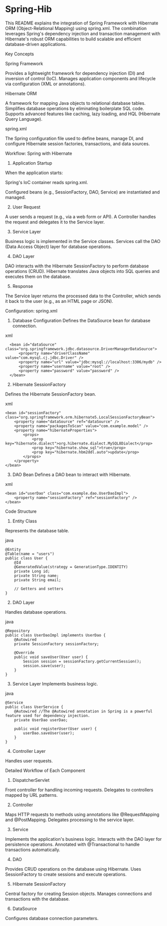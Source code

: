 # Spring-Hib

This README explains the integration of Spring Framework with Hibernate ORM (Object-Relational Mapping) using spring.xml. The combination leverages Spring's dependency injection and transaction management with Hibernate's robust ORM capabilities to build scalable and efficient database-driven applications.

Key Concepts

Spring Framework

Provides a lightweight framework for dependency injection (DI) and inversion of control (IoC).
Manages application components and lifecycle via configuration (XML or annotations).

Hibernate ORM

A framework for mapping Java objects to relational database tables.
Simplifies database operations by eliminating boilerplate SQL code.
Supports advanced features like caching, lazy loading, and HQL (Hibernate Query Language).

spring.xml

The Spring configuration file used to define beans, manage DI, and configure Hibernate session factories, transactions, and data sources.

Workflow: Spring with Hibernate

1. Application Startup

When the application starts:

Spring's IoC container reads spring.xml.

Configured beans (e.g., SessionFactory, DAO, Service) are instantiated and managed.

2. User Request

A user sends a request (e.g., via a web form or API).
A Controller handles the request and delegates it to the Service layer.

3. Service Layer

Business logic is implemented in the Service classes.
Services call the DAO (Data Access Object) layer for database operations.

4. DAO Layer

DAO interacts with the Hibernate SessionFactory to perform database operations (CRUD).
Hibernate translates Java objects into SQL queries and executes them on the database.

5. Response

The Service layer returns the processed data to the Controller, which sends it back to the user (e.g., as an HTML page or JSON).

Configuration: spring.xml

1. Database Configuration
Defines the DataSource bean for database connection.

xml
      
      <bean id="dataSource" class="org.springframework.jdbc.datasource.DriverManagerDataSource">
          <property name="driverClassName" value="com.mysql.cj.jdbc.Driver" />
          <property name="url" value="jdbc:mysql://localhost:3306/mydb" />
          <property name="username" value="root" />
          <property name="password" value="password" />
      </bean>

2. Hibernate SessionFactory

Defines the Hibernate SessionFactory bean.

xml

    <bean id="sessionFactory" class="org.springframework.orm.hibernate5.LocalSessionFactoryBean">
        <property name="dataSource" ref="dataSource" />
        <property name="packagesToScan" value="com.example.model" />
        <property name="hibernateProperties">
            <props>
                <prop key="hibernate.dialect">org.hibernate.dialect.MySQL8Dialect</prop>
                <prop key="hibernate.show_sql">true</prop>
                <prop key="hibernate.hbm2ddl.auto">update</prop>
            </props>
        </property>
    </bean>

3. DAO Bean
Defines a DAO bean to interact with Hibernate.

xml

    <bean id="userDao" class="com.example.dao.UserDaoImpl">
        <property name="sessionFactory" ref="sessionFactory" />
    </bean>

Code Structure

1. Entity Class

Represents the database table.

java

    @Entity
    @Table(name = "users")
    public class User {
        @Id
        @GeneratedValue(strategy = GenerationType.IDENTITY)
        private Long id;
        private String name;
        private String email;
    
        // Getters and setters
    }
    
2. DAO Layer

Handles database operations.

java

    @Repository
    public class UserDaoImpl implements UserDao {
        @Autowired
        private SessionFactory sessionFactory;
    
        @Override
        public void saveUser(User user) {
            Session session = sessionFactory.getCurrentSession();
            session.save(user);
        }
    }

3. Service Layer
Implements business logic.

java

    @Service
    public class UserService {
        @Autowired //The @Autowired annotation in Spring is a powerful feature used for dependency injection.
        private UserDao userDao;
    
        public void registerUser(User user) {
            userDao.saveUser(user);
        }
    }
    
4. Controller Layer

Handles user requests.

Detailed Workflow of Each Component

1. DispatcherServlet

Front controller for handling incoming requests.
Delegates to controllers mapped by URL patterns.

2. Controller

Maps HTTP requests to methods using annotations like @RequestMapping and @PostMapping.
Delegates processing to the service layer.

3. Service

Implements the application's business logic.
Interacts with the DAO layer for persistence operations.
Annotated with @Transactional to handle transactions automatically.

4. DAO

Provides CRUD operations on the database using Hibernate.
Uses SessionFactory to create sessions and execute operations.

5. Hibernate SessionFactory

Central factory for creating Session objects.
Manages connections and transactions with the database.

6. DataSource

Configures database connection parameters.
